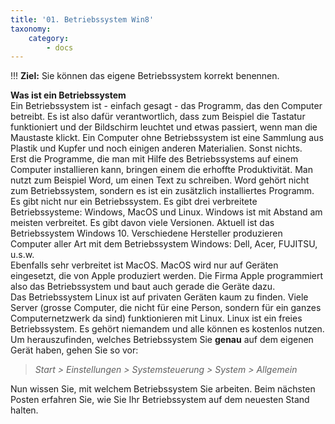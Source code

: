```yaml
---
title: '01. Betriebssystem Win8'
taxonomy:
    category:
        - docs
---
```


!!! **Ziel:** Sie können das eigene Betriebssystem korrekt benennen.

**Was ist ein Betriebssystem**<br>
Ein Betriebssystem ist - einfach gesagt - das Programm, das den Computer betreibt. Es ist also dafür verantwortlich, dass zum Beispiel die Tastatur funktioniert und der Bildschirm leuchtet und etwas passiert, wenn man die Maustaste klickt. Ein Computer ohne Betriebssystem ist eine Sammlung aus Plastik und Kupfer und noch einigen anderen Materialien. Sonst nichts.<br>
Erst die Programme, die man mit Hilfe des Betriebssystems auf einem Computer installieren kann, bringen einem die erhoffte Produktivität. Man nutzt zum Beispiel Word, um einen Text zu schreiben. Word gehört nicht zum Betriebssystem, sondern es ist ein zusätzlich installiertes Programm.
Es gibt nicht nur ein Betriebssystem. Es gibt drei verbreitete Betriebssysteme: Windows, MacOS und Linux. Windows ist mit Abstand am meisten verbreitet. Es gibt davon viele Versionen. Aktuell ist das Betriebssystem Windows 10. Verschiedene Hersteller produzieren Computer aller Art mit dem Betriebssystem Windows: Dell, Acer, FUJITSU, u.s.w.<br>
Ebenfalls sehr verbreitet ist MacOS. MacOS wird nur auf Geräten eingesetzt, die von Apple produziert werden. Die Firma Apple programmiert also das Betriebssystem und baut auch gerade die Geräte dazu.<br>
Das Betriebssystem Linux ist auf privaten Geräten kaum zu finden. Viele Server (grosse Computer, die nicht für eine Person, sondern für ein ganzes Computernetzwerk da sind) funktionieren mit Linux. Linux ist ein freies Betriebssystem. Es gehört niemandem und alle können es kostenlos nutzen.
Um herauszufinden, welches Betriebssystem Sie **genau** auf dem eigenen Gerät haben, gehen Sie so vor:<br>

>*Start > Einstellungen > Systemsteuerung > System > Allgemein*<br>

Nun wissen Sie, mit welchem Betriebssystem Sie arbeiten. Beim nächsten Posten erfahren Sie, wie Sie Ihr Betriebssystem auf dem neuesten Stand halten.




